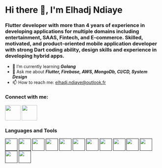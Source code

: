 # Hi there 👋, I'm Elhadj Ndiaye

### Flutter developer with more than 4 years of experience in developing applications for multiple domains including entertainment, SAAS, Fintech, and E-commerce. Skilled, motivated, and product-oriented mobile application developer with strong Dart coding ability, design skills and experience in developing hybrid apps.

- 🌱 I’m currently learning ***Golang***
- 💬 Ask me about ***Flutter, Firebase, AWS, MongoDb, CI/CD, System Design***
- 📫 How to reach me: [elhadj.ndiaye@outlook.fr](elhadj.ndiaye@outlook.fr)

### Connect with me:

<a href="https://www.linkedin.com/in/el-hadj-mamadou-ndiaye/" target="blank"><img align="center" src="https://cdn-icons-png.flaticon.com/512/174/174857.png" height="50" /></a>     <a href="https://leetcode.com/elou95/" target="blank"><img align="center" src="https://iconape.com/wp-content/files/jf/122399/png/LeetCode_logo_white_no_text.png" height="50" /></a>



### Languages and Tools

<a href="" target="blank"><img align="center" src="https://storage.googleapis.com/cms-storage-bucket/4fd5520fe28ebf839174.svg" height="40" /></a>  <a href="" target="blank"><img align="center" src="https://upload.wikimedia.org/wikipedia/commons/5/5c/AWS_Simple_Icons_AWS_Cloud.svg" height="40" /></a> <a href="" target="blank"><img align="center" src="https://cdn.icon-icons.com/icons2/2415/PNG/512/mongodb_original_wordmark_logo_icon_146425.png" height="40" /></a>  <a href="" target="blank"><img align="center" src="https://www.svgrepo.com/show/303600/typescript-logo.svg" height="40" /></a>  <a href="" target="blank"><img align="center" src="https://www.padok.fr/hubfs/Website%202021/Illustrations/google-padok.png" height="40" /></a>  <a href="" target="blank"><img align="center" src="https://firebase.google.com/static/images/brand-guidelines/logo-vertical.png" height="40" /></a> <a href="" target="blank"><img align="center" src="https://avatars.githubusercontent.com/u/53334409?s=200&v=4" height="40" /></a> <a href="" target="blank"><img align="center" src="https://cdn.icon-icons.com/icons2/2415/PNG/512/javascript_original_logo_icon_146455.png" height="40" /></a> <a href="" target="blank"><img align="center" src="https://upload.wikimedia.org/wikipedia/commons/d/d9/Node.js_logo.svg" height="40" /></a>  <a href="" target="blank"><img align="center" src="https://cdn.icon-icons.com/icons2/3053/PNG/512/graphql_playground_macos_bigsur_icon_190105.png" height="40" /></a>  <a href="" target="blank"><img align="center" src="https://upload.wikimedia.org/wikipedia/commons/3/3f/Git_icon.svg" height="40" /></a>  <a href="" target="blank"><img align="center" src="https://cdn-icons-png.flaticon.com/512/5969/5969059.png" height="40" /></a>  <a href="" target="blank"><img align="center" src="https://user-images.githubusercontent.com/2676579/34940598-17cc20f0-f9be-11e7-8c6d-f0190d502d64.png" height="40" /></a>

























<!--
**elouboy/elouboy** is a ✨ _special_ ✨ repository because its `README.md` (this file) appears on your GitHub profile.

Here are some ideas to get you started:

- 🔭 I’m currently working on ...
- 🌱 I’m currently learning ...
- 👯 I’m looking to collaborate on ...
- 🤔 I’m looking for help with ...
- 💬 Ask me about ...
- 📫 How to reach me: ...
- 😄 Pronouns: ...
- ⚡ Fun fact: ...
-->
